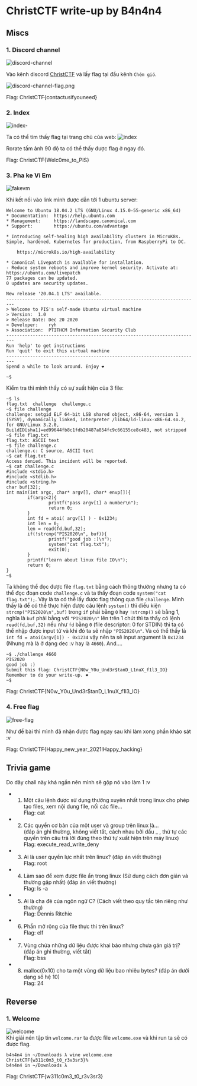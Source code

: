 # ChristCTF write-up by B4n4n4

## Miscs
### 1. Discord channel
![discord-channel](picture/discord-channel.png)

Vào kênh discord [ChristCTF](https://discord.gg/Rgj5VVpWf7) và lấy flag tại đầu kênh `Chém gió`.

![discord-channel-flag.png](picture/discord-channel-flag.png)

Flag: ChristCTF{contactusifyouneed}

### 2. Index 
![index-](picture/index-.png)

Ta có thể tìm thấy flag tại trang chủ của web: ![index](picture/index.png)

Rorate tấm ảnh 90 độ ta có thể thấy được flag ở ngay đó.

Flag: ChristCTF{Welc0me_to_PIS}

### 3. Pha ke Vi Em
![fakevm](picture/fakevm.png)

Khi kết nối vào link mình được dẫn tới 1 ubuntu server:

```
Welcome to Ubuntu 18.04.2 LTS (GNU/Linux 4.15.0-55-generic x86_64)
* Documentation:  https://help.ubuntu.com
* Management:     https://landscape.canonical.com
* Support:        https://ubuntu.com/advantage

* Introducing self-healing high availability clusters in MicroK8s.
Simple, hardened, Kubernetes for production, from RaspberryPi to DC.

	https://microk8s.io/high-availability

* Canonical Livepatch is available for installation.
- Reduce system reboots and improve kernel security. Activate at:
https://ubuntu.com/livepatch
77 packages can be updated.
0 updates are security updates.

New release '20.04.1 LTS' available.
-------------------------------------------------------------------------
> Welcome to PIS's self-made Ubuntu virtual machine
> Version:	1.0
> Release Date:	Dec 20 2020
> Developer:	ryh
> Association:	PTITHCM Information Security Club
-------------------------------------------------------------------------
Run 'help' to get instructions
Run 'quit' to exit this virtual machine
-------------------------------------------------------------------------
Spend a while to look around. Enjoy ❤

~$ 
```

Kiểm tra thì mình thấy có sự xuất hiện của 3 file:

```
~$ ls
flag.txt  challenge  challenge.c
~$ file challenge
challenge: setgid ELF 64-bit LSB shared object, x86-64, version 1 (SYSV), dynamically linked, interpreter /lib64/ld-linux-x86-64.so.2, for GNU/Linux 3.2.0, BuildID[sha1]=ed99644fb8c1fdb20487a854fc9c66155ce8c483, not stripped
~$ file flag.txt
flag.txt: ASCII text
~$ file challenge.c
challenge.c: C source, ASCII text
~$ cat flag.txt
Access denied. This incident will be reported.
~$ cat challenge.c
#include <stdio.h>
#include <stdlib.h>
#include <string.h>
char buf[32];
int main(int argc, char* argv[], char* envp[]){
        if(argc<2){
                printf("pass argv[1] a number\n");
                return 0;
        }
        int fd = atoi( argv[1] ) - 0x1234;
        int len = 0;
        len = read(fd,buf,32);
        if(!strcmp("PIS2020\n", buf)){
                printf("good job :)\n");
                system("cat flag.txt");
                exit(0);
        }
        printf("learn about linux file IO\n");
        return 0;
}
~$
```

Ta không thể đọc được file `flag.txt` bằng cách thông thường nhưng ta có thể đọc đoạn code `challenge.c` và ta thấy đoạn code `system("cat flag.txt");`. Vậy là ta có thể lấy được flag thông qua file `challenge`. Mình thấy là để có thể thực hiện được câu lệnh `system()` thì điều kiện `strcmp("PIS2020\n",buf)` trong `if` phải bằng `0` hay `!strcmp()` sẽ bằng 1, nghĩa là `buf` phải bằng với `"PIS2020\n"` lên trên 1 chút thì ta thấy có lệnh `read(fd,buf,32)` nếu như `fd` bằng `0` (file descriptor: 0 for STDIN) thì ta có thể nhập được input từ và khi đó ta sẽ nhập `"PIS2020\n"`. Và có thể thấy là `int fd = atoi(argv[1]) - 0x1234` vậy nên ta sẽ input argument là `0x1234` (Nhưng mà là ở dạng dec :v hay là `4660`). And....

```
~$ ./challenge 4660
PIS2020
good job :)
Submit this flag: ChristCTF{N0w_Y0u_Und3r$tanD_L1nuX_f1l3_IO}
Remember to do your write-up. ❤
~$  
```

Flag: ChristCTF{N0w_Y0u_Und3r$tanD_L1nuX_f1l3_IO}

### 4. Free flag 

![free-flag](picture/free-flag.png)

Như đề bài thì mình đã nhận được flag ngay sau khi làm xong phần khảo sát :v 

Flag: ChristCTF{Happy_new_year_2021!Happy_hacking}

## Trivia game

Do dãy chall này khá ngắn nên mình sẽ gộp nó vào làm 1 :v  

* 1. Một câu lệnh được sử dụng thường xuyên nhất trong linux cho phép tạo files, xem nội dung file, nối các file...  
Flag: cat
* 2. Các quyền cơ bản của một user và group trên linux là...  
(đáp án ghi thường, không viết tắt, cách nhau bởi dấu _ , thứ tự các quyền trên câu trả lời đúng theo thứ tự xuất hiện trên máy linux)  
Flag: execute_read_write_deny
* 3. Ai là user quyền lực nhất trên linux? (đáp án viết thường)  
Flag: root
* 4. Làm sao để xem được file ẩn trong linux (Sử dung cách đơn giản và thường gặp nhất) (đáp án viết thường)  
Flag: ls -a
* 5. Ai là cha đẻ của ngôn ngữ C? (Cách viết theo quy tắc tên riêng như thường)  
Flag: Dennis Ritchie
* 6. Phần mở rộng của file thực thi trên linux?  
Flag: elf
* 7. Vùng chứa những dữ liệu được khai báo nhưng chưa gán giá trị? (đáp án ghi thường, viết tắt)  
Flag: bss
* 8. malloc(0x10) cho ta một vùng dữ liệu bao nhiêu bytes? (đáp án dưới dạng số hệ 10)  
Flag: 24

## Reverse 
### 1. Welcome
![welcome](picture/welcome.png)  
Khi giải nén tập tin `welcome.rar` ta được file `welcome.exe` và khi run ta sẽ có được flag.
```
b4n4n4 in ~/Downloads λ wine welcome.exe 
ChristCTF{w311c0m3_t0_r3v3sr3}%
b4n4n4 in ~/Downloads λ 
```
Flag: ChristCTF{w311c0m3_t0_r3v3sr3}
